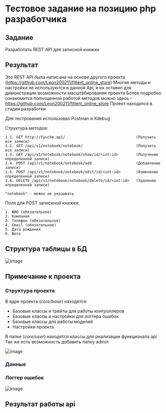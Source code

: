 # Тестовое задание на позицию php разработчика


## Задание
Разработать REST API для записной книжки 


## Результат

Это REST API была написана на основе другого проекта (https://github.com/Leon200211/fitlent_online_store)
Многие методы и настройки не используются в данной Api, я их оставил для димонстрации возможности масштабирования проекта
Более подробно ознакомится полноценной работой методов можно здесь - https://github.com/Leon200211/fitlent_online_store Проект находится в стадии разработки

Для тестрования использовал Postman и Xdebug

Структура методов: 

    1.1. GET http://fyuche.api/                                (Получить все записи)
    1.2. GET /api/v1/notebook/notebook/                        (Получить все записи)
    1.3. GET /api/v1/notebook/notebook/show/id/<int:id>        (Получение определенной записи)
    1.4. POST /api/v1/notebook/notebook/add                    (Добавление записи)
    1.5. POST /api/v1/notebook/notebook/edit/id/<int:id>       (Изменение определенной записи)
    1.6. DELETE /api/v1/notebook/notebook/delete/id/<int:id>   (Удаление определенной записи)
    
    "notebook" - можно не указывать
    
Поля для POST запискной книжки: 
  
    1. ФИО (обязательное)
    2. Компания
    3. Телефон (обязательное)
    4. Email (обязательное)
    5. Дата рождения 
    6. Фото
    
## Структура таблицы в БД

![image](https://user-images.githubusercontent.com/91278041/211824051-933c46de-c84b-4fcc-94d5-ecb19dd2469d.png)

## Примечание к проекта

### Структура проекта

В ядре проекта (*core/base*) находятся:
* Базовые классы и трейты для работы контроллеров
* Базовые классы и настройки для логгера ошибок
* Базовые классы для работы моделей
* Настройки проекта

В папке (*core/user*) находятся классы для реализации функционала api
Так же есть возможность добавить папку admin


![image](https://user-images.githubusercontent.com/91278041/211824450-0aa4d023-2e11-413b-9ac3-f6029b65f762.png)


### Данные


### Логгер ошибок

![image](https://user-images.githubusercontent.com/91278041/211824374-344e10f1-a30b-4a66-8131-d034fc645513.png)

    
    

## Результат работы api

